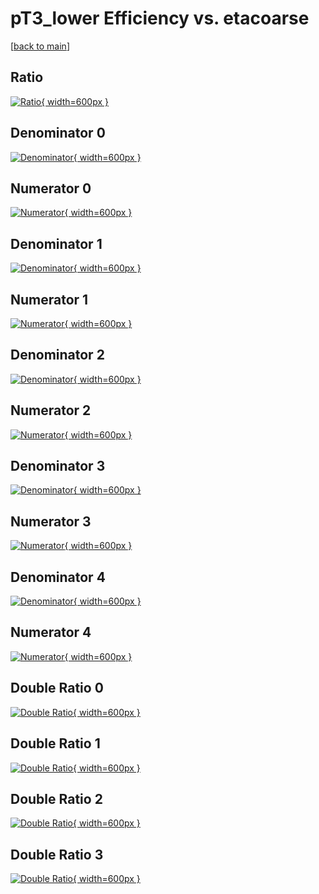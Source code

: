 # pT3_lower Efficiency vs. etacoarse

[[back to main](./)]



## Ratio

[![Ratio](../mtv/var/pT3_lower_vtr_321_0_eff_etacoarse.png){ width=600px }](../mtv/var/pT3_lower_vtr_321_0_eff_etacoarse.pdf)

## Denominator 0

[![Denominator](../mtv/den/pT3_lower_vtr_321_0_eff_etacoarse_den0.png){ width=600px }](../mtv/den/pT3_lower_vtr_321_0_eff_etacoarse_den0.pdf)

## Numerator 0

[![Numerator](../mtv/num/pT3_lower_vtr_321_0_eff_etacoarse_num0.png){ width=600px }](../mtv/num/pT3_lower_vtr_321_0_eff_etacoarse_num0.pdf)

## Denominator 1

[![Denominator](../mtv/den/pT3_lower_vtr_321_0_eff_etacoarse_den1.png){ width=600px }](../mtv/den/pT3_lower_vtr_321_0_eff_etacoarse_den1.pdf)

## Numerator 1

[![Numerator](../mtv/num/pT3_lower_vtr_321_0_eff_etacoarse_num1.png){ width=600px }](../mtv/num/pT3_lower_vtr_321_0_eff_etacoarse_num1.pdf)

## Denominator 2

[![Denominator](../mtv/den/pT3_lower_vtr_321_0_eff_etacoarse_den2.png){ width=600px }](../mtv/den/pT3_lower_vtr_321_0_eff_etacoarse_den2.pdf)

## Numerator 2

[![Numerator](../mtv/num/pT3_lower_vtr_321_0_eff_etacoarse_num2.png){ width=600px }](../mtv/num/pT3_lower_vtr_321_0_eff_etacoarse_num2.pdf)

## Denominator 3

[![Denominator](../mtv/den/pT3_lower_vtr_321_0_eff_etacoarse_den3.png){ width=600px }](../mtv/den/pT3_lower_vtr_321_0_eff_etacoarse_den3.pdf)

## Numerator 3

[![Numerator](../mtv/num/pT3_lower_vtr_321_0_eff_etacoarse_num3.png){ width=600px }](../mtv/num/pT3_lower_vtr_321_0_eff_etacoarse_num3.pdf)

## Denominator 4

[![Denominator](../mtv/den/pT3_lower_vtr_321_0_eff_etacoarse_den4.png){ width=600px }](../mtv/den/pT3_lower_vtr_321_0_eff_etacoarse_den4.pdf)

## Numerator 4

[![Numerator](../mtv/num/pT3_lower_vtr_321_0_eff_etacoarse_num4.png){ width=600px }](../mtv/num/pT3_lower_vtr_321_0_eff_etacoarse_num4.pdf)

## Double Ratio 0

[![Double Ratio](../mtv/ratio/pT3_lower_vtr_321_0_eff_etacoarse_ratio0.png){ width=600px }](../mtv/ratio/pT3_lower_vtr_321_0_eff_etacoarse_ratio0.pdf)

## Double Ratio 1

[![Double Ratio](../mtv/ratio/pT3_lower_vtr_321_0_eff_etacoarse_ratio1.png){ width=600px }](../mtv/ratio/pT3_lower_vtr_321_0_eff_etacoarse_ratio1.pdf)

## Double Ratio 2

[![Double Ratio](../mtv/ratio/pT3_lower_vtr_321_0_eff_etacoarse_ratio2.png){ width=600px }](../mtv/ratio/pT3_lower_vtr_321_0_eff_etacoarse_ratio2.pdf)

## Double Ratio 3

[![Double Ratio](../mtv/ratio/pT3_lower_vtr_321_0_eff_etacoarse_ratio3.png){ width=600px }](../mtv/ratio/pT3_lower_vtr_321_0_eff_etacoarse_ratio3.pdf)

